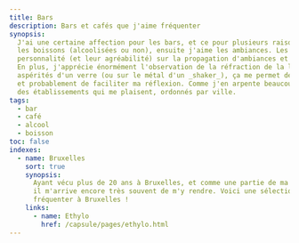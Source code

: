 ```yaml
---
title: Bars
description: Bars et cafés que j'aime fréquenter
synopsis:
  J'ai une certaine affection pour les bars, et ce pour plusieurs raisons. Premièrement, j'aime
  les boissons (alcoolisées ou non), ensuite j'aime les ambiances. Les bars forment leur
  personnalité (et leur agréabilité) sur la propagation d'ambiances et sur leur public.
  En plus, j'apprécie énormément l'observation de la réfraction de la lumière sur les différentes
  aspérités d'un verre (ou sur le métal d'un _shaker_), ça me permet de canaliser mon attention,
  et probablement de faciliter ma réflexion. Comme j'en arpente beaucoup, voici une liste
  des établissements qui me plaisent, ordonnés par ville.
tags:
  - bar
  - café
  - alcool
  - boisson
toc: false
indexes:
  - name: Bruxelles
    sort: true
    synopsis:
      Ayant vécu plus de 20 ans à Bruxelles, et comme une partie de ma famille y vit toujours,
      il m'arrive encore très souvent de m'y rendre. Voici une sélection des bars que j'aime
      fréquenter à Bruxelles !
    links:
      - name: Ethylo
        href: /capsule/pages/ethylo.html
---
```

